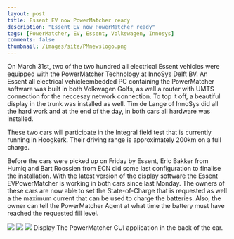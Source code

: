 ```yaml
---
layout: post
title: Essent EV now PowerMatcher ready
description: "Essent EV now PowerMatcher ready"
tags: [PowerMatcher, EV, Essent, Volkswagen, Innosys]
comments: false
thumbnail: /images/site/PMnewslogo.png
---
```

On March 31st, two of the two hundred all electrical Essent vehicles were equipped with the PowerMatcher Technology at InnoSys Delft BV. An Essent all electrical vehicleembedded PC containing the PowerMatcher software was built in both Volkwagen Golfs, as well a router with UMTS connection for the neccesay network connection. To top it off, a beautiful display in the trunk was installed as well. Tim de Lange of InnoSys did all the hard work and at the end of the day, in both cars all hardware was installed.
 
These two cars will participate in the Integral field test that is currently running in Hoogkerk. Their driving range is approximately 200km on a full charge.
 
Before the cars were picked up on Friday by Essent, Eric Bakker from Humiq and Bart Roossien from ECN did some last configuration to finalise the installation. With the latest version of the display software the Essent EVPowerMatcher is working in both cars since last Monday. The owners of these cars are now able to set the State-of-Charge that is requested as well a the maximum current that can be used to charge the batteries. Also, the owner can tell the PowerMatcher Agent at what time the battery must have reached the requested fill level.
 
 <img src="{{ site.url }}/images/DSC_0061-2.JPG"> 
 <img src="{{ site.url }}/images/DSC_0067-2.JPG"> 
 <img src="{{ site.url }}/images/DSC_0065-2.JPG"> 
Display
The PowerMatcher GUI application in the back of the car.
